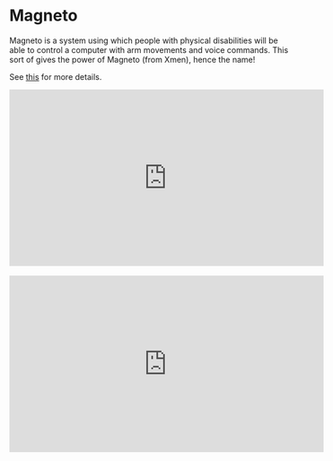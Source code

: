 Magneto
=======
Magneto is a system using which people with physical disabilities will be able to control a computer with arm movements and voice commands. This sort of gives the power of Magneto (from Xmen), hence the name!  

See [this](http://lifepluslinux.blogspot.in/2015/02/gyroscope-accelerometer-geomagnetometer.html) for more details.  

<div>
<iframe width="560" height="315" src="https://www.youtube.com/embed/KwDT-jdFseQ" frameborder="0" allowfullscreen="allowfullscreen">&nbsp;</iframe><br /><br/>
<iframe width="560" height="315" src="https://www.youtube.com/embed/bbGgnCgv9rE" frameborder="0" allowfullscreen="allowfullscreen">&nbsp;</iframe>
</div>
